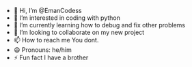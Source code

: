 - 👋 Hi, I’m @EmanCodess
- 👀 I’m interested in coding with python
- 🌱 I’m currently learning how to debug and fix other problems
- 💞️ I’m looking to collaborate on my new project
- 📫 How to reach me You dont.
- 😄 Pronouns: he/him
- ⚡ Fun fact I have a brother

<!---
EmanCodess/EmanCodess is a ✨ special ✨ repository because its `README.md` (this file) appears on your GitHub profile.
You can click the Preview link to take a look at your changes.
--->
